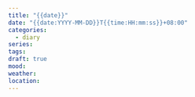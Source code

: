 ```yaml
---
title: "{{date}}"
date: "{{date:YYYY-MM-DD}}T{{time:HH:mm:ss}}+08:00"
categories:
  - diary
series: 
tags: 
draft: true
mood: 
weather: 
location:
---
```


